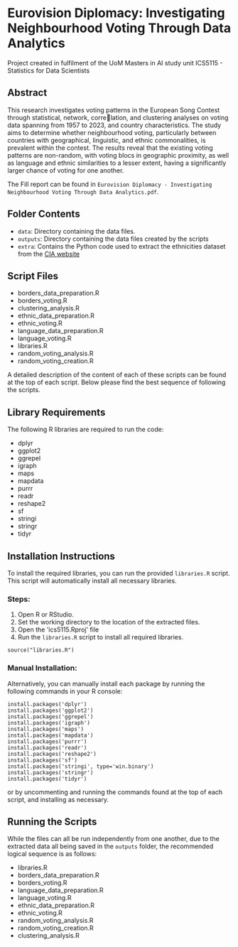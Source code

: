 # Eurovision Diplomacy: Investigating Neighbourhood Voting Through Data Analytics
Project created in fulfilment of the UoM Masters in AI study unit ICS5115 - Statistics for Data Scientists

## Abstract

This research investigates voting patterns in the European Song Contest through statistical, network, correlation, and clustering analyses on voting data spanning from 1957 to 2023, and country characteristics. The study aims to determine whether neighbourhood voting, particularly between countries with geographical, linguistic, and ethnic commonalities, is prevalent within the contest. The results reveal that the existing voting patterns are non-random, with voting blocs in geographic proximity, as well as language and ethnic similarities to a lesser extent, having a significantly larger chance of voting for one another.

The Fill report can be found in `Eurovision Diplomacy - Investigating Neighbourhood Voting Through Data Analytics.pdf`.

## Folder Contents

- `data`: Directory containing the data files.
- `outputs`: Directory containing the data files created by the scripts
- `extra`: Contains the Python code used to extract the ethnicities dataset from the [CIA website](https://www.cia.gov/the-world-factbook/field/ethnic-groups)

## Script Files

- borders_data_preparation.R
- borders_voting.R
- clustering_analysis.R
- ethnic_data_preparation.R
- ethnic_voting.R
- language_data_preparation.R
- language_voting.R
- libraries.R
- random_voting_analysis.R
- random_voting_creation.R

A detailed description of the content of each of these scripts can be found at the top of each script. Below please find the best sequence of following the scripts.

## Library Requirements

The following R libraries are required to run the code:
- dplyr
- ggplot2
- ggrepel
- igraph
- maps
- mapdata
- purrr
- readr
- reshape2
- sf
- stringi
- stringr
- tidyr

## Installation Instructions

To install the required libraries, you can run the provided `libraries.R` script. This script will automatically install all necessary libraries.

### Steps:

1. Open R or RStudio.
2. Set the working directory to the location of the extracted files.
3. Open the 'ics5115.Rproj' file
3. Run the `libraries.R` script to install all required libraries.

```
source("libraries.R")
```

### Manual Installation:

Alternatively, you can manually install each package by running the following commands in your R console:

```
install.packages('dplyr')
install.packages('ggplot2')
install.packages('ggrepel')
install.packages('igraph')
install.packages('maps')
install.packages('mapdata')
install.packages('purrr')
install.packages('readr')
install.packages('reshape2')
install.packages('sf')
install.packages('stringi', type='win.binary')
install.packages('stringr')
install.packages('tidyr')
```

or by uncommenting and running the commands found at the top of each script, and installing as necessary.

## Running the Scripts

While the files can all be run independently from one another, due to the extracted data all being saved in the `outputs` folder, the recommended logical sequence is as follows:

- libraries.R
- borders_data_preparation.R
- borders_voting.R
- language_data_preparation.R
- language_voting.R
- ethnic_data_preparation.R
- ethnic_voting.R
- random_voting_analysis.R
- random_voting_creation.R
- clustering_analysis.R
